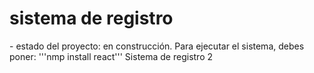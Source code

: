 <h1>sistema de registro</h1>
- estado del proyecto: en construcción.
Para ejecutar el sistema, debes poner:
'''nmp install react'''
Sistema de registro 2
